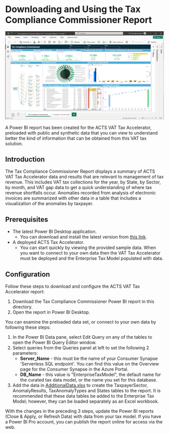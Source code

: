 # Downloading and Using the Tax Compliance Commissioner Report

![Tax Compliance Commissioner Report v1.0.pbix](./Images/Pciture1.png)

A Power BI report has been created for the ACTS VAT Tax Accelerator, preloaded with public and synthetic data that you can view to understand better the kind of information that can be obtained from this VAT tax solution.

## Introduction

The Tax Compliance Commissioner Report displays a summary of ACTS VAT Tax Accelerator data and results that are relevant to management of tax revenue. This includes VAT tax collections for the year, by State, by Sector, by month, and VAT gap data to get a quick understanding of where tax revenue shortfalls occur. Anomalies recorded from analysis of electronic invoices are summarized with other data in a table that includes a visualization of the anomalies by taxpayer.

## Prerequisites

- The latest Power BI Desktop application.
  - You can download and install the latest version from [this link](https://powerbi.microsoft.com/en-us/desktop/?WT.mc_id=Blog_Desktop_Update).
- A deployed ACTS Tax Accelerator.
  - You can start quickly by viewing the provided sample data. When you want to connect to your own data then the VAT Tax Accelerator must be deployed and the Enterprise Tax Model populated with data.

## Configuration

Follow these steps to download and configure the ACTS VAT Tax Accelerator report:

1. Download the Tax Compliance Commissioner Power BI report in this directory.
2. Open the report in Power BI Desktop.

You can examine the preloaded data set, or connect to your own data by following these steps:

1. In the Power BI Data pane, select Edit Query on any of the tables to open the Power BI Query Editor window.
2. Select queries from the Queries panel at left to set the following 2 parameters:
    - **Server_Name** - this must be the name of your Consumer Synapse 'Serverless SQL endpoint'. You can find this value on the Overview page for the Consumer Synapse in the Azure Portal.
    - **DB_Name** - this value is "EnterpriseTaxModel", the default name for the curated tax data model, or the name you set for this database.
3. Add the data in [AdditionalData.xlsx](./AdditionalData.xlsx) to create the TaxpayerSector, AnomalyResults, TaxAnomalyTypes and States tables to the report. It is recommended that these data tables be added to the Enterprise Tax Model; however, they can be loaded separately as an Excel workbook.

With the changes in the preceding 3 steps, update the Power BI reports (Close & Apply, or Refresh Data) with data from your tax model. If you have a Power BI Pro account, you can publish the report online for access via the web.